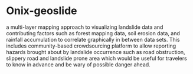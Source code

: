 # Onix-geoslide
a multi-layer mapping approach to visualizing landslide data and contributing factors such as forest mapping data, soil erosion data, and rainfall accumulation to correlate graphically in between data sets. This includes community-based crowdsourcing platform to allow reporting hazards brought about by landslide occurrence such as road obstruction, slippery road and landslide prone area which would be useful for travelers to know in advance and be wary of possible danger ahead.
